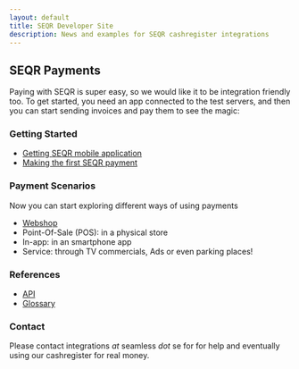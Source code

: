 ```yaml
---
layout: default
title: SEQR Developer Site
description: News and examples for SEQR cashregister integrations
---
```


## SEQR Payments

Paying with SEQR is super easy, so we would like it to be integration friendly too.
To get started, you need an app connected to the test servers, and then you can
start sending invoices and pay them to see the magic:

### Getting Started
 
* [Getting SEQR mobile application](app)
* [Making the first SEQR payment](merchant/payment) 

### Payment Scenarios

Now you can start exploring different ways of using payments 

* [Webshop](/merchant/webshop)
* Point-Of-Sale (POS): in a physical store
* In-app: in an smartphone app
* Service: through TV commercials, Ads or even parking places!

<!---
* [Physical Point-Of-Sale (POS): in a physical store](/merchant/pos)
* [In-app Payments: in an smartphone app](/merchant/inapp)
* [Services: through TV commercials, Ads or even parking places!](/merchant/externalservices)
-->

### References 

* [API](merchant/reference/api)
* [Glossary](/merchant/reference/glossary)

### Contact

Please contact integrations *at* seamless *dot* se for for help and 
eventually using our cashregister for real money. 



